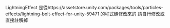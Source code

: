 LightningEffect 是從https://assetstore.unity.com/packages/tools/particles-effects/lightning-bolt-effect-for-unity-59471 的程式碼修改來的 
請自行修改或直接註解掉
